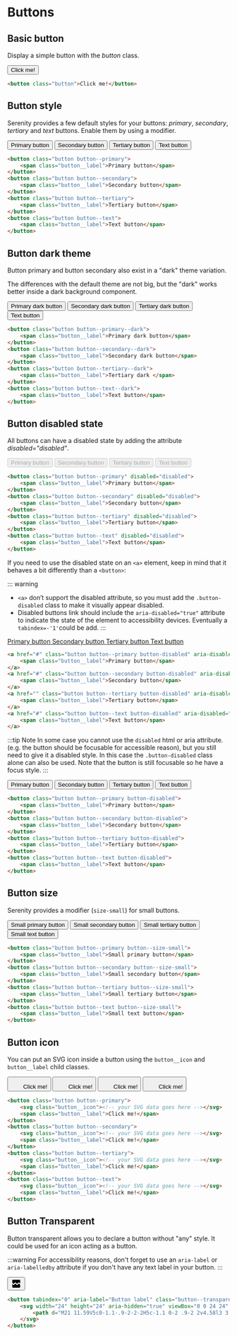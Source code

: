 # Buttons

## Basic button

Display a simple button with the *button* class.

<button class="button">Click me!</button>

```html
<button class="button">Click me!</button>
```

## Button style

Serenity provides a few default styles for your buttons: *primary*, *secondary*, *tertiary* and *text* buttons. Enable them by using a modifier.

<button class="button button--primary"><span class="button__label">Primary button</span></button>
<button class="button button--secondary"><span class="button__label">Secondary button</span></button>
<button class="button button--tertiary"><span class="button__label">Tertiary button</span></button>
<button class="button button--text"><span class="button__label">Text button</span></button>

```html
<button class="button button--primary">
    <span class="button__label">Primary button</span>
</button>
<button class="button button--secondary">
    <span class="button__label">Secondary button</span>
</button>
<button class="button button--tertiary">
    <span class="button__label">Tertiary button</span>
</button>
<button class="button button--text">
    <span class="button__label">Text button</span>
</button>
```

## Button dark theme

Button primary and button secondary also exist in a "dark" theme variation.

The differences with the default theme are not big, but the "dark" works better inside a dark background component.

<button class="button button--primary--dark">
    <span class="button__label">Primary dark button</span>
</button>
<button class="button button--secondary--dark">
    <span class="button__label">Secondary dark button</span>
</button>
<button class="button button--tertiary--dark">
    <span class="button__label">Tertiary dark button</span>
</button>
<button class="button button--text--dark">
    <span class="button__label">Text button</span>
</button>

```html
<button class="button button--primary--dark">
    <span class="button__label">Primary dark button</span>
</button>
<button class="button button--secondary--dark">
    <span class="button__label">Secondary dark button</span>
</button>
<button class="button button--tertiary--dark">
    <span class="button__label">Tertiary dark </span>
</button>
<button class="button button--text--dark">
    <span class="button__label">Text button</span>
</button>
```

## Button disabled state

All buttons can have a disabled state by adding the attribute *disabled="disabled"*.

<button class="button button--primary" disabled="disabled">
    <span class="button__label">Primary button</span>
</button>
<button class="button button--secondary" disabled="disabled">
    <span class="button__label">Secondary button</span>
</button>
<button class="button button--tertiary" disabled="disabled">
    <span class="button__label">Tertiary button</span>
</button>
<button class="button button--text" disabled="disabled">
    <span class="button__label">Text button</span>
</button>

```html
<button class="button button--primary" disabled="disabled">
    <span class="button__label">Primary button</span>
</button>
<button class="button button--secondary" disabled="disabled">
    <span class="button__label">Secondary button</span>
</button>
<button class="button button--tertiary" disabled="disabled">
    <span class="button__label">Tertiary button</span>
</button>
<button class="button button--text" disabled="disabled">
    <span class="button__label">Text button</span>
</button>
```

If you need to use the disabled state on an ```<a>``` element, keep in mind that it behaves a bit differently than a ```<button>```:

::: warning
* `<a>` don’t support the disabled attribute, so you must add the `.button-disabled` class to make it visually appear disabled.
* Disabled buttons link should include the `aria-disabled="true"` attribute to indicate the state of the element to accessibility devices. Eventually a `tabindex=-'1'`could be add.
:::

<a href="" class="button button--primary button-disabled" aria-disabled="true" tabindex="-1" role="button">
    <span class="button__label">Primary button</span>
</a>
<a href="" class="button button--secondary button-disabled" aria-disabled="true" tabindex="-1" role="button">
    <span class="button__label">Secondary button</span>
</a>
<a href="" class="button button--tertiary button-disabled" aria-disabled="true" tabindex="-1" role="button">
    <span class="button__label">Tertiary button</span>
</a>
<a href="" class="button button--text button-disabled" aria-disabled="true" tabindex="-1" role="button">
    <span class="button__label">Text button</span>
</a>

```html
<a href="#" class="button button--primary button-disabled" aria-disabled="true" tabindex="-1" role="button">
    <span class="button__label">Primary button</span>
</a>
<a href="#" class="button button--secondary button-disabled" aria-disabled="true" tabindex="-1" role="button">
    <span class="button__label">Secondary button</span>
</a>
<a href="" class="button button--tertiary button-disabled" aria-disabled="true" tabindex="-1" role="button">
    <span class="button__label">Tertiary button</span>
</a>
<a href="#" class="button button--text button-disabled" aria-disabled="true" tabindex="-1" role="button">
    <span class="button__label">Text button</span>
</a>
```

:::tip Note
In some case you cannot use the `disabled` html or aria attribute. (e.g. the button should be focusable for accessible reason), but you still need to give it a disabled style. In this case the `.button-disabled` class alone can also be used. Note that the button is still focusable so he have a focus style.
:::

<button class="button button--primary button-disabled">
    <span class="button__label">Primary button</span>
</button>
<button class="button button--secondary button-disabled">
    <span class="button__label">Secondary button</span>
</button>
<button class="button button--tertiary button-disabled">
    <span class="button__label">Tertiary button</span>
</button>
<button class="button button--text button-disabled">
    <span class="button__label">Text button</span>
</button>

```html
<button class="button button--primary button-disabled">
    <span class="button__label">Primary button</span>
</button>
<button class="button button--secondary button-disabled">
    <span class="button__label">Secondary button</span>
</button>
<button class="button button--tertiary button-disabled">
    <span class="button__label">Tertiary button</span>
</button>
<button class="button button--text button-disabled">
    <span class="button__label">Text button</span>
</button>
```

## Button size

Serenity provides a modifier (`size-small`) for small buttons.

<button class="button button--primary button--size-small"><span class="button__label">Small primary button</span></button>
<button class="button button--secondary button--size-small"><span class="button__label">Small secondary button</span></button>
<button class="button button--tertiary button--size-small"><span class="button__label">Small tertiary button</span></button>
<button class="button button--text button--size-small"><span class="button__label">Small text button</span></button>

```html
<button class="button button--primary button--size-small">
    <span class="button__label">Small primary button</span>
</button>
<button class="button button--secondary button--size-small">
    <span class="button__label">Small secondary button</span>
</button>
<button class="button button--tertiary button--size-small">
    <span class="button__label">Small tertiary button</span>
</button>
<button class="button button--text button--size-small">
    <span class="button__label">Small text button</span>
</button>

```

## Button icon

You can put an SVG icon inside a button using the `button__icon` and `button__label` child classes.

<button class="button button--primary button--size-icon">
    <svg class="button__icon" width="24" height="24" viewBox="0 0 24 24" fill="none" xmlns="http://www.w3.org/2000/svg">
        <path d="M21 11.59V5c0-1.1-.9-2-2-2H5c-1.1 0-2 .9-2 2v4.58l3 3.01L9.3 9.3a.996.996 0 0 1 1.41 0L14 12.59l3.29-3.3c.39-.39 1.03-.39 1.42 0l2.29 2.3zm0 2.84l-3-3.01-3.3 3.28a.996.996 0 0 1-1.41 0L10 11.41l-3.3 3.3a.996.996 0 0 1-1.41 0L3 12.42V19c0 1.1.9 2 2 2h14c1.1 0 2-.9 2-2v-4.57z"/>
    </svg>
    <span class="button__label">Click me!</span>
</button>
<button class="button button--secondary button--size-icon">
    <svg class="button__icon" width="24" height="24" viewBox="0 0 24 24" fill="none" xmlns="http://www.w3.org/2000/svg">
        <path d="M21 11.59V5c0-1.1-.9-2-2-2H5c-1.1 0-2 .9-2 2v4.58l3 3.01L9.3 9.3a.996.996 0 0 1 1.41 0L14 12.59l3.29-3.3c.39-.39 1.03-.39 1.42 0l2.29 2.3zm0 2.84l-3-3.01-3.3 3.28a.996.996 0 0 1-1.41 0L10 11.41l-3.3 3.3a.996.996 0 0 1-1.41 0L3 12.42V19c0 1.1.9 2 2 2h14c1.1 0 2-.9 2-2v-4.57z"/>
    </svg>
    <span class="button__label">Click me!</span>
</button>
<button class="button button--tertiary button--size-icon">
    <svg class="button__icon" width="24" height="24" viewBox="0 0 24 24" fill="none" xmlns="http://www.w3.org/2000/svg">
        <path d="M21 11.59V5c0-1.1-.9-2-2-2H5c-1.1 0-2 .9-2 2v4.58l3 3.01L9.3 9.3a.996.996 0 0 1 1.41 0L14 12.59l3.29-3.3c.39-.39 1.03-.39 1.42 0l2.29 2.3zm0 2.84l-3-3.01-3.3 3.28a.996.996 0 0 1-1.41 0L10 11.41l-3.3 3.3a.996.996 0 0 1-1.41 0L3 12.42V19c0 1.1.9 2 2 2h14c1.1 0 2-.9 2-2v-4.57z"/>
    </svg>
    <span class="button__label">Click me!</span>
</button>
<button class="button button--text button--size-icon">
    <svg class="button__icon" width="24" height="24" viewBox="0 0 24 24" fill="none" xmlns="http://www.w3.org/2000/svg">
        <path d="M21 11.59V5c0-1.1-.9-2-2-2H5c-1.1 0-2 .9-2 2v4.58l3 3.01L9.3 9.3a.996.996 0 0 1 1.41 0L14 12.59l3.29-3.3c.39-.39 1.03-.39 1.42 0l2.29 2.3zm0 2.84l-3-3.01-3.3 3.28a.996.996 0 0 1-1.41 0L10 11.41l-3.3 3.3a.996.996 0 0 1-1.41 0L3 12.42V19c0 1.1.9 2 2 2h14c1.1 0 2-.9 2-2v-4.57z"/>
    </svg>
    <span class="button__label">Click me!</span>
</button>

```html
<button class="button button--primary">
    <svg class="button__icon"><!-- your SVG data goes here --></svg>
    <span class="button__label">Click me!</span>
</button>
<button class="button button--secondary">
    <svg class="button__icon"><!-- your SVG data goes here --></svg>
    <span class="button__label">Click me!</span>
</button>
<button class="button button--tertiary">
    <svg class="button__icon"><!-- your SVG data goes here --></svg>
    <span class="button__label">Click me!</span>
</button>
<button class="button button--text">
    <svg class="button__icon"><!-- your SVG data goes here --></svg>
    <span class="button__label">Click me!</span>
</button>
```

## Button Transparent

Button transparent allows you to declare a button without "any" style. It could be used for an icon acting as a button.

:::warning
For accessibility reasons, don't forget to use an `aria-label` or `aria-labelledby` attribute if you don't have any text label in your button.
:::

<div class="sd-example">
    <button tabindex="0" aria-label="Button label" class="button--transparent">
        <svg width="24" height="24" aria-hidden="true" viewBox="0 0 24 24" xmlns="http://www.w3.org/2000/svg">
            <path d="M21 11.59V5c0-1.1-.9-2-2-2H5c-1.1 0-2 .9-2 2v4.58l3 3.01L9.3 9.3a.996.996 0 0 1 1.41 0L14 12.59l3.29-3.3c.39-.39 1.03-.39 1.42 0l2.29 2.3zm0 2.84l-3-3.01-3.3 3.28a.996.996 0 0 1-1.41 0L10 11.41l-3.3 3.3a.996.996 0 0 1-1.41 0L3 12.42V19c0 1.1.9 2 2 2h14c1.1 0 2-.9 2-2v-4.57z"/>
        </svg>
    </button>
</div>

```html
<button tabindex="0" aria-label="Button label" class="button--transparent">
    <svg width="24" height="24" aria-hidden="true" viewBox="0 0 24 24" xmlns="http://www.w3.org/2000/svg">
        <path d="M21 11.59V5c0-1.1-.9-2-2-2H5c-1.1 0-2 .9-2 2v4.58l3 3.01L9.3 9.3a.996.996 0 0 1 1.41 0L14 12.59l3.29-3.3c.39-.39 1.03-.39 1.42 0l2.29 2.3zm0 2.84l-3-3.01-3.3 3.28a.996.996 0 0 1-1.41 0L10 11.41l-3.3 3.3a.996.996 0 0 1-1.41 0L3 12.42V19c0 1.1.9 2 2 2h14c1.1 0 2-.9 2-2v-4.57z"/>
    </svg>
</button>
```
